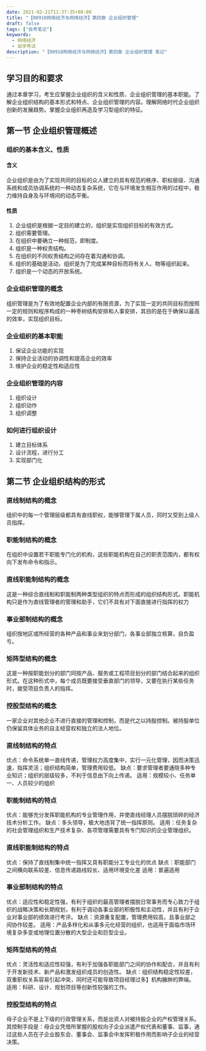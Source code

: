 ```yaml
---
date: 2021-02-21T11:37:35+08:00
title: "【00910网络经济与网络经济】第四章 企业组织管理"
draft: false
tags: ["自考笔记"]
keywords:
  - 网络经济
  - 自学考试
description: "【00910网络经济与网络经济】第四章 企业组织管理 笔记"
---
```


## 学习目的和要求

通过本章学习，考生应掌握企业组织的含义和性质、企业组织管理的基本职能。了解企业组织结构的基本形式和特点、企业组织管理的内容。理解网络时代企业组织创新的发展趋势。掌握企业组织再造及学习型组织的特征。

## 第一节 企业组织管理概述

### 组织的基本含义、性质

#### 含义

企业组织是由为了实现共同的目标的众人建立的具有规范的秩序、职权层级、沟通系统和成员协调系统的一种动态复杂系统，它在与环境发生相互作用的过程中，极力维持自身及与环境间的动态平衡。

#### 性质

1. 企业组织是根据一定目的建立的，组织是实现组织目标的有效方式。
2. 组织需要管理。
3. 在组织中要确立一种规范，即制度。
4. 组织是一种权责结构。
5. 在组织的不同权责结构之间存在着沟通和协调。
6. 组织的基础是活动，组织是为了完成某种目标而将有关人、物等组织起来。
7. 组织是一个动态的开放系统。

### 企业组织管理的概念

组织管理是为了有效地配置企业内部的有限资源，为了实现一定的共同目标而按照一定的规则和程序构成的一种枣树结构安排和人事安排，其目的是在于确保以最高的效率，实现组织目标。

### 企业组织的基本职能

1. 保证企业功能的实现
2. 保持企业活动的协调性和提高企业的效率
3. 维护企业的稳定性和适应性

### 企业组织管理的内容

1. 组织设计
2. 组织动作
3. 组织调整

### 如何进行组织设计

1. 建立目标体系
2. 设计流程，进行分工
3. 实现部门化

## 第二节 企业组织结构的形式

### 直线制结构的概念
组织中的每一个管理层级都具有直线职权，能够管理下属人员，同时又受到上级人员指挥。

### 职能制结构的概念
在组织中设置若干职能专门化的机构，这些职能机构在自己的职责范围内，都有权向下发布命令和指示。
### 直线职能制结构的概念
这是一种综合直线制和职能制两种类型组织的特点而形成的组织结构形式。职能机构只是作为直线管理者的管理和助手，它们不具有对下面直接进行指挥的权力
### 事业部制结构的概念
组织按地区或所经营的各种产品和事业来划分部门，各事业部独立核算，自负盈亏。

### 矩阵型结构的概念
这是一种按职能划分的部门同按产品、服务或工程项目划分的部门结合起来的组织形式。在这种形式中，每个成员既要接受垂直部门的领导，又要在执行某些任务时，接受项目负责人的指挥。
### 控股型结构的概念
一家企业对其他企业不进行直接的管理和控制，而是代之以持股控制。被持股单位仍保留具体业务的自主经营权和独立的法人地位。
### 直线制结构的特点
优点：命令系统单一直线传递，管理权力高度集中，实行一元化管理，因而决策迅速，指挥灵活；组织结构简单，管理费用较低。
缺点：要求管理者要通晓多种专业知识；组织的层级较多，不利于信息由下向上传递。
适用：规模较小、任务单一、人员较少的组织

### 职能制结构的特点
优点：能够充分发挥职能机构的专业管理作用，并使直线经理人员摆脱琐碎的经济技术分析工作。
缺点：多头领导，极大地违背了统一指挥原则。
适用：任务复杂的社会管理组织和生产技术复杂、各项管理需要具有专门知识的企业管理组织。

### 直线职能制结构的特点
优点：保持了直线制集中统一指挥又具有职能分工专业化的优点
缺点：职能部门之间横向联系较差、信息传递路线较长、适用环境变化差
适用：普遍适用

### 事业部制结构的特点
优点：适应性和稳定性强，有利于组织的最高管理者摆脱日常事务而专心致力于组织的战略决策和长期规划，有利于调动各事业部的积极性和主动性，并且有利于企业对事业部的绩效进行考评。
缺点：资源重复配置，管理费用较高，且事业部之间协作较差。
适用：产品多样化和从事多元化经营的组织，也适用于面临市场环境复杂多变或地理位置分散的大型企业和巨型企业。
### 矩阵型结构的特点
优点：灵活性和适应性较强，有利于加强各职能部门之间的协作和配合，并且有利于开发新技术、新产品和激发组织成员的创造性。
缺点：组织结构稳定性较差，双重职权关系容易引起冲突，同时还可能导致项目经理过多】机构臃肿的弊端。
适用：科研、设计、规划项目等创新性较强的工作。

### 控股型结构的特点
母子企业不是上下级的行政管理关系，而是出资人对被持股企业的产权管理关系。其控制手段是：母企业凭借所掌握的股权向子企业派遣产权代表和董事、监事，通过这些人员在子企业股东会、董事会、监事会中发挥积极作用而影响子企业的经营决策。
